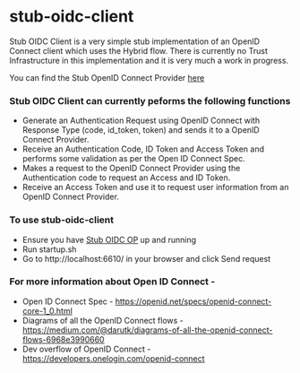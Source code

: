 # stub-oidc-client

Stub OIDC Client is a very simple stub implementation of an OpenID Connect client which uses the Hybrid flow. There is currently no Trust Infrastructure in this implementation and it is very much a work in progress.

You can find the Stub OpenID Connect Provider [here](https://github.com/alphagov/stub-oidc-op)

### Stub OIDC Client can currently peforms the following functions 
* Generate an Authentication Request using OpenID Connect with Response Type (code, id_token, token) and sends it to a OpenID Connect Provider.
* Receive an Authentication Code, ID Token and Access Token and performs some validation as per the Open ID Connect Spec. 
* Makes a request to the OpenID Connect Provider using the Authentication code to request an Access and ID Token.
* Receive an Access Token and use it to request user information from an OpenID Connect Provider.

### To use stub-oidc-client
* Ensure you have [Stub OIDC OP](https://github.com/alphagov/stub-oidc-op) up and running
* Run startup.sh
* Go to http://localhost:6610/ in your browser and click Send request

### For more information about Open ID Connect - 
* Open ID Connect Spec - https://openid.net/specs/openid-connect-core-1_0.html
* Diagrams of all the OpenID Connect flows - https://medium.com/@darutk/diagrams-of-all-the-openid-connect-flows-6968e3990660
* Dev overflow of OpenID Connect - https://developers.onelogin.com/openid-connect
